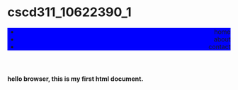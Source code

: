 
# cscd311_10622390_1
<!DOCTYPE html>
<html>
<head>
<title> homepage</title>
</head>
<body> 
<header style="background-color:blue">
<biv width="80%">
<navwidth="80%">
<nav align="right">
<ul>
<li> <a> home </a> </li> 
<li> <a> about </a> </li> 
<li> <a> contact </a> </li> 
</ul>
</nav>
</biv>
</header> 
<b> hello browser, this is my first html document.</b>
</body>
</html>
 
